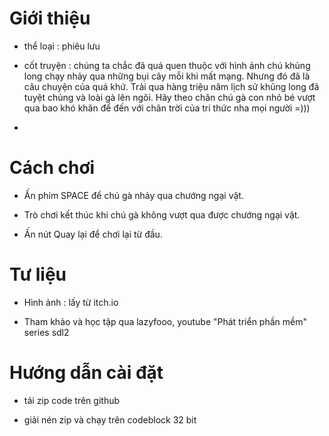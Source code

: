 # Giới thiệu

* thể loại : phiêu lưu
  
* cốt truyện : chúng ta chắc đã quá quen thuộc với hình ảnh chú khủng long chạy nhảy qua những bụi cây mỗi khi mất mạng. Nhưng đó đã là câu chuyện của quá khứ. Trải qua hàng triệu năm lịch sử khủng long đã tuyệt chủng và loài gà lên ngôi. Hãy theo chân chú gà con nhỏ bé vượt qua bao khó khăn để đến với chân trời của tri thức nha mọi người =)))
* 
# Cách chơi

* Ấn phím SPACE để chú gà nhảy qua chướng ngại vật.

* Trò chơi kết thúc khi chú gà không vượt qua được chướng ngại vật.

* Ấn nút Quay lại để chơi lại từ đầu.

# Tư liệu

* Hình ảnh : lấy từ itch.io

* Tham khảo và học tập qua lazyfooo, youtube "Phát triển phần mềm" series sdl2

# Hướng dẫn cài đặt

* tải zip code trên github

* giải nén zip và chạy trên codeblock 32 bit
